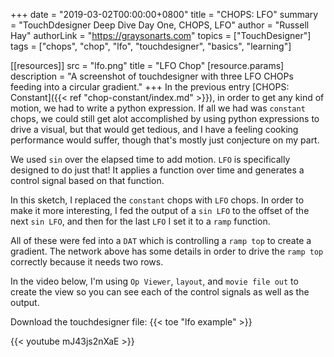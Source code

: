 +++
date = "2019-03-02T00:00:00+0800"
title = "CHOPS: LFO"
summary = "TouchDdesigner Deep Dive Day One, CHOPS, LFO"
author = "Russell Hay"
authorLink = "https://graysonarts.com"
topics = ["TouchDesigner"]
tags = ["chops", "chop", "lfo", "touchdesigner", "basics", "learning"]

[[resources]]
  src = "lfo.png"
  title = "LFO Chop"
  [resource.params]
    description = "A screenshot of touchdesigner with three LFO CHOPs feeding into a circular gradient."
+++
In the previous entry [CHOPS: Constant]({{< ref "chop-constant/index.md" >}}), in order to get any kind of motion, we had to write a python expression. If all we had was `constant` chops, we could still get alot accomplished by using python expressions to drive a visual, but that would get tedious, and I have a feeling cooking performance would suffer, though that's mostly just conjecture on my part.

We used `sin` over the elapsed time to add motion. `LFO` is specifically designed to do just that! It applies a function over time and generates a control signal based on that function.

In this sketch, I replaced the `constant` chops with `LFO` chops. In order to make it more interesting, I fed the output of a `sin LFO` to the offset of the next `sin LFO`, and then for the last `LFO` I set it to a `ramp` function.

All of these were fed into a `DAT` which is controlling a `ramp top` to create a gradient. The network above has some details in order to drive the `ramp top` correctly because it needs two rows.

In the video below, I'm using `Op Viewer`, `layout`, and `movie file out` to create the view so you can see each of the control signals as well as the output.

Download the touchdesigner file: {{< toe "lfo example" >}}

{{< youtube mJ43js2nXaE >}}
